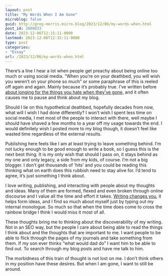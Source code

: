```yaml
---
layout: post
title: "My Words When I Am Gone"
microblog: false
guid: http://greg-morris.micro.blog/2023/12/06/my-words-when.html
post_id: 3988033
date: 2023-12-06T12:15:11-0000
lastmod: 2023-12-06T12:15:11-0000
type: post
categories:
- "Essay"
url: /2023/12/06/my-words-when.html
---
```

There’s a line I hear a lot when people get preachy about being online too much or using social media. “When you’re on your deathbed, you will wish you weren’t on your phone so much” or some paraphrase of this is reeled off again and again. Mainly because it’s probably true. I’ve written before [about longing for the things you hate when they’ve gone,](/2022/09/21/this-might-be.html) and it often causes me to pause and think about my blog.

Should I lie on this hypothetical deathbed, hopefully decades from now, what will I wish I had done differently? I won’t wish I spent less time on social media, I met most of the people to interact with there, well maybe I should have shaved a few months to a year off my usage towards the end. I would definitely wish I posted more to my blog though, it doesn’t feel like wasted time regardless of the external results.

Publishing here feels like I am at least trying to leave something behind. I’m not lucky enough to be good enough to write a book, so I guess this is the next best thing. It is my only wish that should I pass on, it stays behind as my one and only legacy, a side from my kids, of course. I’m not a big blogger. I don’t get thousands of ‘hits’ and you could be reading this thinking what on earth does this rubbish need to stay alive for. I’d tend to agree, it’s just something I think about.

I love writing, publishing, and interacting with people about my thoughts and ideas. Many of them are formed, flexed and even broken through online discourse and I value all the time and effort it takes. [Writing changes you](https://lili.bearblog.dev/if-writing-changes-me-let-it-change-me-for-the-better/), it helps form ideas, and I find so much about myself just by typing out my internal monologue. So much so that when the time does come to cross the rainbow bridge I think I would miss it most of all.

These thoughts bring me to thinking about the discoverability of my writing. Not in an SEO way, but the people I care about being able to read the things I think about and the thoughts that are important to me. I want people to be able to flick through the pages of my journals and take something from them. If my son ever thinks “what would dad do” I want him to be able to find out. To search through my blog posts and have me talk to him.

The morbidness of this train of thought is not lost on me. I don’t think others in my position have these desires. But when I am gone, I want to still be around. 
